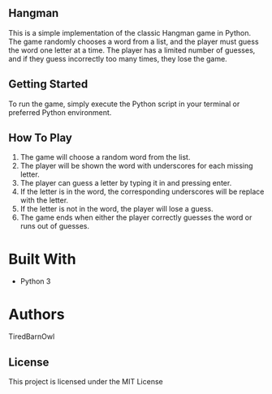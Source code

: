 ## Hangman

This is a simple implementation of the classic Hangman game in Python. The game randomly chooses a word from a list, and the player must guess the word one letter at a time. The player has a limited number of guesses, and if they guess incorrectly too many times, they lose the game.

## Getting Started

To run the game, simply execute the Python script in your terminal or preferred Python environment. 

## How To Play

1. The game will choose a random word from the list.
2. The player will be shown the word with underscores for each missing letter.
3. The player can guess a letter by typing it in and pressing enter.
4. If the letter is in the word, the corresponding underscores will be replace      with the letter.
5. If the letter is not in the word, the player will lose a guess.
6. The game ends when either the player correctly guesses the word or runs out of guesses.

# Built With 

- Python 3

# Authors

TiredBarnOwl

## License

This project is licensed under the MIT License